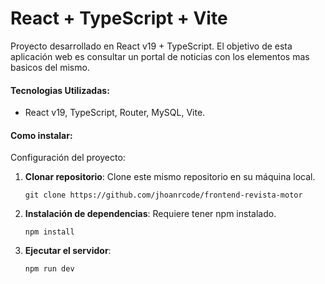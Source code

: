 # React + TypeScript + Vite

Proyecto desarrollado en React v19 + TypeScript. El objetivo de esta aplicación web es consultar un portal de noticias con los elementos mas basicos del mismo.

#### Tecnologias Utilizadas:
- React v19, TypeScript, Router, MySQL, Vite.

#### Como instalar:
Configuración del proyecto:

1. **Clonar repositorio**: Clone este mismo repositorio en su máquina local.

   ```
   git clone https://github.com/jhoanrcode/frontend-revista-motor
   ```
2. **Instalación de dependencias**: Requiere tener npm instalado.

   ```
   npm install
   ```
3. **Ejecutar el servidor**: 

   ```
   npm run dev
   ```
